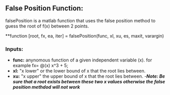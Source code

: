 ## False Position Function:

falsePosition is a matlab function that uses the false position method to guess the root of f(x) between 2 points.

**function [root, fx, ea, iter] = falsePosition(func, xl, xu, es, maxit, varargin)

### Inputs:
- **func:** anynomous function of a given independent variable (x). for example fx= @(x) x^3 + 5;
- **xl:** "x lower" or the lower bound of x that the root lies between.
- **xu:** "x upper" the upper bound of x that the root lies between.
  -***Note: Be sure that a root exists between these two x values otherwise the false position methdod will not work***  
    
